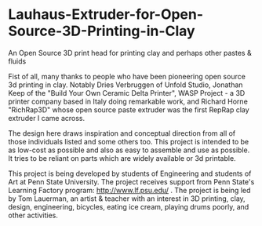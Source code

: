 # Lauhaus-Extruder-for-Open-Source-3D-Printing-in-Clay
An Open Source 3D print head for printing clay and perhaps other pastes & fluids

Fist of all, many thanks to people who have been pioneering open source 3d printing in clay. Notably Dries Verbruggen of Unfold Studio, Jonathan Keep of the "Build Your Own Ceramic Delta Printer", WASP Project - a 3D printer company based in Italy doing remarkable work, and Richard Horne "RichRap3D" whose open source paste extruder was the first RepRap clay extruder I came across.

The design here draws inspiration and conceptual direction from all of those individuals listed and some others too. This project is intended to be as low-cost as possible and also as easy to assemble and use as possible. It tries to be reliant on parts which are widely available or 3d printable. 

This project is being developed by students of Engineering and students of Art at Penn State University. The project receives support from Penn State's Learning Factory program: http://www.lf.psu.edu/ . The project is being led by Tom Lauerman, an artist & teacher with an interest in 3D printing, clay, design, engineering, bicycles, eating ice cream, playing drums poorly, and other activities.
